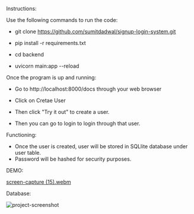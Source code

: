 Instructions:

Use the following commands to run the code:

- git clone https://github.com/sumitdadwal/signup-login-system.git

- pip install -r requirements.txt

- cd backend

- uvicorn main:app --reload

Once the program is up and running:

- Go to http://localhost:8000/docs through your web browser

- Click on Cretae User
- Then click "Try it out" to create a user.
- Then you can go to login to login through that user.


Functioning:
- Once the user is created, user will be stored in SQLlite database under user table.
- Password will be hashed for security purposes.


DEMO:

[screen-capture (15).webm](https://user-images.githubusercontent.com/84678969/181996840-543e0da4-c40c-4136-987e-6942888a75a7.webm)





Database:


![project-screenshot](https://user-images.githubusercontent.com/84678969/181996893-3cdb9ee7-3836-422c-a4bd-bc27a0f4ce74.jpg)

